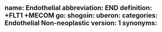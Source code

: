 name: Endothelial
abbreviation: END
definition: +FLT1 +MECOM
go: 
shogoin: 
uberon: 
categories: Endothelial Non-neoplastic
version: 1 
synonyms:
---
